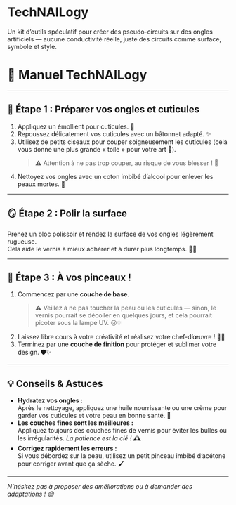 # TechNAILogy
Un kit d’outils spéculatif pour créer des pseudo-circuits sur des ongles artificiels — aucune conductivité réelle, juste des circuits comme surface, symbole et style.

# 💅 Manuel TechNAILogy

---

## 🧼 Étape 1 : Préparer vos ongles et cuticules

1. Appliquez un émollient pour cuticules. 🧴  
2. Repoussez délicatement vos cuticules avec un bâtonnet adapté. ✨  
3. Utilisez de petits ciseaux pour couper soigneusement les cuticules (cela vous donne une plus grande « toile » pour votre art 🎨).  
   > ⚠️ Attention à ne pas trop couper, au risque de vous blesser ! 😬  
4. Nettoyez vos ongles avec un coton imbibé d’alcool pour enlever les peaux mortes. 🧼  

---

## 🪞 Étape 2 : Polir la surface

Prenez un bloc polissoir et rendez la surface de vos ongles légèrement rugueuse.  
Cela aide le vernis à mieux adhérer et à durer plus longtemps. 💪✨  

---

## 🎨 Étape 3 : À vos pinceaux !

1. Commencez par une **couche de base**.  
   > ⚠️ Veillez à ne pas toucher la peau ou les cuticules — sinon, le vernis pourrait se décoller en quelques jours, et cela pourrait picoter sous la lampe UV. 😢💡  
2. Laissez libre cours à votre créativité et réalisez votre chef-d’œuvre ! 💅🎨  
3. Terminez par une **couche de finition** pour protéger et sublimer votre design. 🛡️✨  

---

## 💡 Conseils & Astuces

- **Hydratez vos ongles :**  
  Après le nettoyage, appliquez une huile nourrissante ou une crème pour garder vos cuticules et votre peau en bonne santé. 🌿  
- **Les couches fines sont les meilleures :**  
  Appliquez toujours des couches fines de vernis pour éviter les bulles ou les irrégularités. *La patience est la clé !* 🕰️  
- **Corrigez rapidement les erreurs :**  
  Si vous débordez sur la peau, utilisez un petit pinceau imbibé d’acétone pour corriger avant que ça sèche. 🖌️  

---

*N’hésitez pas à proposer des améliorations ou à demander des adaptations ! 😊*
